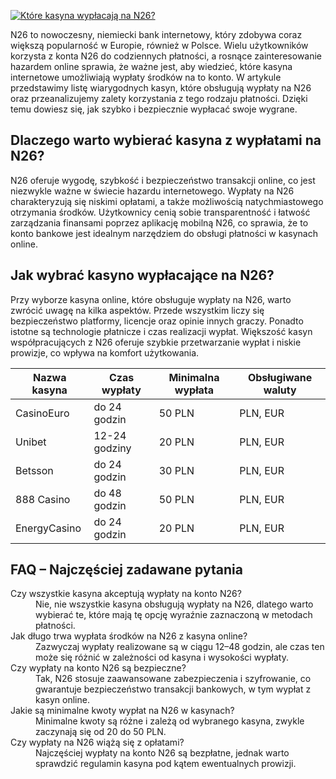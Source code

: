 [![Które kasyna wypłacają na N26?](https://123-caf.pages.dev/gitsignup.png)](https://vrmoo.ru/Bt82HjjY)

<p>N26 to nowoczesny, niemiecki bank internetowy, który zdobywa coraz większą popularność w Europie, również w Polsce. Wielu użytkowników korzysta z konta N26 do codziennych płatności, a rosnące zainteresowanie hazardem online sprawia, że ważne jest, aby wiedzieć, które kasyna internetowe umożliwiają wypłaty środków na to konto. W artykule przedstawimy listę wiarygodnych kasyn, które obsługują wypłaty na N26 oraz przeanalizujemy zalety korzystania z tego rodzaju płatności. Dzięki temu dowiesz się, jak szybko i bezpiecznie wypłacać swoje wygrane.</p>  <h2>Dlaczego warto wybierać kasyna z wypłatami na N26?</h2> <p>N26 oferuje wygodę, szybkość i bezpieczeństwo transakcji online, co jest niezwykle ważne w świecie hazardu internetowego. Wypłaty na N26 charakteryzują się niskimi opłatami, a także możliwością natychmiastowego otrzymania środków. Użytkownicy cenią sobie transparentność i łatwość zarządzania finansami poprzez aplikację mobilną N26, co sprawia, że to konto bankowe jest idealnym narzędziem do obsługi płatności w kasynach online.</p>  <h2>Jak wybrać kasyno wypłacające na N26?</h2> <p>Przy wyborze kasyna online, które obsługuje wypłaty na N26, warto zwrócić uwagę na kilka aspektów. Przede wszystkim liczy się bezpieczeństwo platformy, licencje oraz opinie innych graczy. Ponadto istotne są technologie płatnicze i czas realizacji wypłat. Większość kasyn współpracujących z N26 oferuje szybkie przetwarzanie wypłat i niskie prowizje, co wpływa na komfort użytkowania.</p>  <table>   <thead>     <tr>       <th>Nazwa kasyna</th>       <th>Czas wypłaty</th>       <th>Minimalna wypłata</th>       <th>Obsługiwane waluty</th>     </tr>   </thead>   <tbody>     <tr>       <td>CasinoEuro</td>       <td>do 24 godzin</td>       <td>50 PLN</td>       <td>PLN, EUR</td>     </tr>     <tr>       <td>Unibet</td>       <td>12-24 godziny</td>       <td>20 PLN</td>       <td>PLN, EUR</td>     </tr>     <tr>       <td>Betsson</td>       <td>do 24 godzin</td>       <td>30 PLN</td>       <td>PLN, EUR</td>     </tr>     <tr>       <td>888 Casino</td>       <td>do 48 godzin</td>       <td>50 PLN</td>       <td>PLN, EUR</td>     </tr>     <tr>       <td>EnergyCasino</td>       <td>do 24 godzin</td>       <td>20 PLN</td>       <td>PLN, EUR</td>     </tr>   </tbody> </table>  <h2>FAQ – Najczęściej zadawane pytania</h2> <dl>   <dt>Czy wszystkie kasyna akceptują wypłaty na konto N26?</dt>   <dd>Nie, nie wszystkie kasyna obsługują wypłaty na N26, dlatego warto wybierać te, które mają tę opcję wyraźnie zaznaczoną w metodach płatności.</dd>    <dt>Jak długo trwa wypłata środków na N26 z kasyna online?</dt>   <dd>Zazwyczaj wypłaty realizowane są w ciągu 12–48 godzin, ale czas ten może się różnić w zależności od kasyna i wysokości wypłaty.</dd>    <dt>Czy wypłaty na konto N26 są bezpieczne?</dt>   <dd>Tak, N26 stosuje zaawansowane zabezpieczenia i szyfrowanie, co gwarantuje bezpieczeństwo transakcji bankowych, w tym wypłat z kasyn online.</dd>    <dt>Jakie są minimalne kwoty wypłat na N26 w kasynach?</dt>   <dd>Minimalne kwoty są różne i zależą od wybranego kasyna, zwykle zaczynają się od 20 do 50 PLN.</dd>    <dt>Czy wypłaty na N26 wiążą się z opłatami?</dt>   <dd>Najczęściej wypłaty na konto N26 są bezpłatne, jednak warto sprawdzić regulamin kasyna pod kątem ewentualnych prowizji.</dd> </dl>